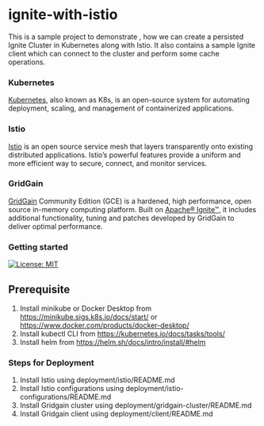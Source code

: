 # ignite-with-istio

This is a sample project to demonstrate , how we can create a persisted Ignite Cluster in Kubernetes along with Istio.
It also contains a sample Ignite client which can connect to the cluster and perform some cache operations.

### Kubernetes

[Kubernetes](https://kubernetes.io/), also known as K8s, is an open-source system for automating deployment, scaling,
and management of containerized applications.

### Istio

[Istio](https://istio.io/latest/about/service-mesh/#:~:text=Istio%20is%20an%20open%20source,%2C%20connect%2C%20and%20monitor%20services)
is an open source service mesh that layers transparently onto existing distributed applications. Istio’s powerful
features provide a uniform and more efficient way to secure, connect, and monitor services.

### GridGain

[GridGain](https://github.com/gridgain/gridgain) Community Edition (GCE) is a hardened, high performance, open source
in-memory computing platform. Built on [Apache® Ignite™](https://ignite.apache.org/), it includes additional
functionality, tuning and patches developed by GridGain to deliver optimal performance.

### Getting started

[![License: MIT](https://img.shields.io/badge/License-MIT-yellow.svg)](https://opensource.org/licenses/MIT)

## Prerequisite

1. Install minikube or Docker Desktop from https://minikube.sigs.k8s.io/docs/start/ or https://www.docker.com/products/docker-desktop/
2. Install kubectl CLI from https://kubernetes.io/docs/tasks/tools/
3. Install helm from https://helm.sh/docs/intro/install/#helm


### Steps for Deployment
1. Install Istio using deployment/istio/README.md
2. Install Istio configurations using deployment/istio-configurations/README.md
3. Install Gridgain cluster using deployment/gridgain-cluster/README.md
4. Install Gridgain client using deployment/client/README.md
